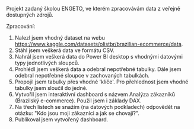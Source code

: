 Projekt zadaný školou ENGETO, ve kterém zpracovávám data z veřejně dostupných zdrojů.

Zpracování:

1)  Nalezl jsem vhodný dataset na webu https://www.kaggle.com/datasets/olistbr/brazilian-ecommerce/data.
2)  Stáhl jsem veškerá data ve formátu CSV.
3)  Nahrál jsem veškerá data do Power BI desktop s vhodnými datovými typy jednotlivých sloupců.
4)  Prohlédl jsem veškerá data a odebral nepotřebné tabulky. Dále jsem odebral nepotřebné sloupce v zachovaných tabulkách.
5)  Propojil jsem tabulky přes vhodné 'klíče'. Pro přehlednost jsem vhodné tabulky jsem sloučil do jedné.
7)  Vytvořil jsem interaktivní dashboard s názvem Analýza zákazníků (Brazilský e-commerce). Použil jsem i základy DAX.
8)  Na třech listech se snažím (na datových podkladech) odpovědět na otázku: "Kdo jsou moji zákazníci a jak se chovají?".
9)  Publikoval jsem vytvořený dashboard.
